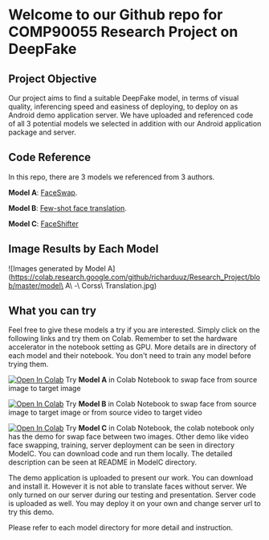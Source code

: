 # Welcome to our Github repo for COMP90055 Research Project on DeepFake


## Project Objective
Our project aims to find a suitable DeepFake model, in terms of visual quality, inferencing speed and easiness of deploying, to deploy on as Android demo application server. We have uploaded and referenced code of all 3 potential models we selected in addition with our Android application package and server.

## Code Reference
In this repo, there are 3 models we referenced from 3 authors.

**Model A**: [FaceSwap](https://github.com/wuhuikai/FaceSwap).

**Model B**: [Few-shot face translation](https://github.com/shaoanlu/fewshot-face-translation-GAN).

**Model C**: [FaceShifter](https://github.com/taotaonice/FaceShifter)

## Image Results by Each Model

![Images generated by Model A](https://colab.research.google.com/github/richarduuz/Research_Project/blob/master/model\ A\ -\ Corss\ Translation.jpg)

## What you can try
Feel free to give these models a try if you are interested. Simply click on the following links and try them on Colab. Remember to set the hardware accelerator in the notebook setting as GPU. More details are in directory of each model and their notebook. You don't need to train any model before trying them.

[![Open In Colab](https://colab.research.google.com/assets/colab-badge.svg)](https://colab.research.google.com/github/richarduuz/Research_Project/blob/master/ModelA/ModelA.ipynb) Try **Model A** in Colab Notebook to swap face from source image to target image

[![Open In Colab](https://colab.research.google.com/assets/colab-badge.svg)](https://colab.research.google.com/github/richarduuz/Research_Project/blob/master/ModelB/ModelB.ipynb) Try **Model B** in Colab Notebook to swap face from source image to target image or from source video to target video

[![Open In Colab](https://colab.research.google.com/assets/colab-badge.svg)](https://colab.research.google.com/github/richarduuz/Research_Project/blob/master/ModelC/ModelC.ipynb) Try **Model C** in Colab Notebook, the colab notebook only has the demo for swap face between two images. Other demo like video face swapping, training, server deployment can be seen in directory ModelC. You can download code and run them locally. The detailed description can be seen at README in ModelC directory.

The demo application is uploaded to present our work. You can download and install it. However it is not able to translate faces without server. We only turned on our server during our testing and presentation. Server code is uploaded as well. You may deploy it on your own and change server url to try this demo.

Please refer to each model directory for more detail and instruction.
